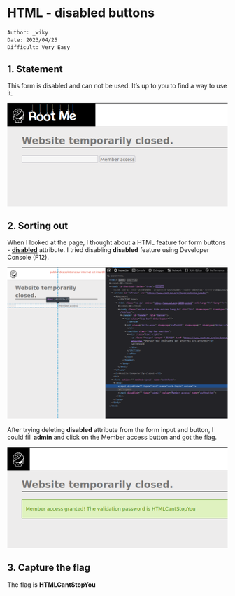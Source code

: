 # **HTML - disabled buttons**
```bash
Author: _wiky
Date: 2023/04/25
Difficult: Very Easy
```
## 1. Statement
This form is disabled and can not be used. It’s up to you to find a way to use it.

![html-disabled-buttons-01](../images/html-disabled-buttons-01.png)

## 2. Sorting out
When I looked at the page, I thought about a HTML feature for form buttons - [**disabled**](https://www.w3schools.com/tags/att_button_disabled.asp) attribute. I tried disabling **disabled** feature using Developer Console (F12).

![html-disabled-buttons-02](../images/html-disabled-buttons-02.png)

After trying deleting **disabled** attribute from the form input and button, I could fill **admin** and click on the Member access button and got the flag.

![html-disabled-buttons-03](../images/html-disabled-buttons-03.png)

## 3. Capture the flag
The flag is **HTMLCantStopYou**